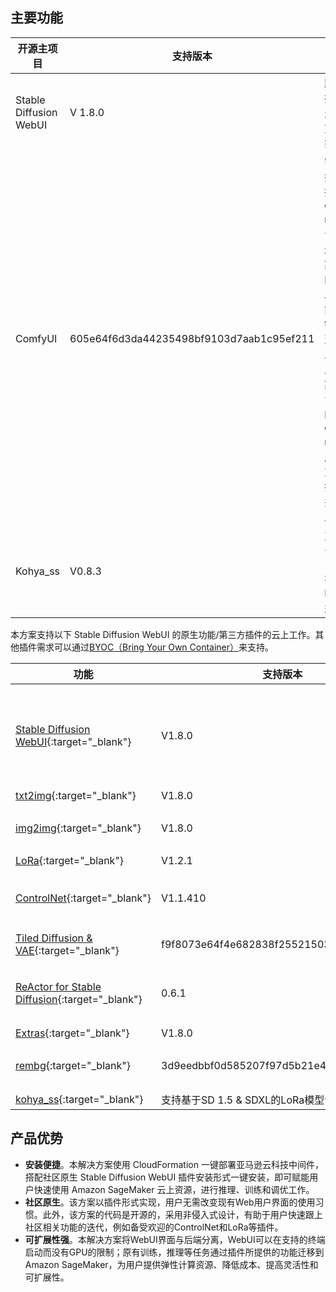 ## 主要功能

| **开源主项目**  | **支持版本** | **贴士**|
| ------------- | ------------- | ------------- |
|Stable Diffusion WebUI| V 1.8.0| 默认支持的原生/第三方插件如下表 |
|ComfyUI| 605e64f6d3da44235498bf9103d7aab1c95ef211| 需要支持云上推理的custom nodes，皆可通过本方案提供的模版发布功能，一键打包至云上。因此本方案无内置支持的custom node，用户可灵活选择安装并打包上传。|
|Kohya_ss|V0.8.3|支持基于SD 1.5 & SDXL的LoRa模型训练|

本方案支持以下 Stable Diffusion WebUI 的原生功能/第三方插件的云上工作。其他插件需求可以通过[BYOC（Bring Your Own Container）](../developer-guide/byoc.md)来支持。

| **功能**             | **支持版本** |  **注释** |
| ------------- | ------------- | ------------- |
| [Stable Diffusion WebUI](https://github.com/AUTOMATIC1111/stable-diffusion-webui){:target="_blank"}  | V1.8.0  | 新增支持LCM进入官方sampler，SDXL-inpaint models等|
| [txt2img](https://github.com/AUTOMATIC1111/stable-diffusion-webui){:target="_blank"}  | V1.8.0  | |
| [img2img](https://github.com/AUTOMATIC1111/stable-diffusion-webui){:target="_blank"}  | V1.8.0  | 支持除batch外的所有功能|
| [LoRa](https://github.com/AUTOMATIC1111/stable-diffusion-webui){:target="_blank"}  | V1.2.1  | |
| [ControlNet](https://github.com/Mikubill/sd-webui-controlnet){:target="_blank"}  | V1.1.410  | 支持SDXL + ControlNet推理 |
| [Tiled Diffusion & VAE](https://github.com/pkuliyi2015/multidiffusion-upscaler-for-automatic1111.git){:target="_blank"}  | f9f8073e64f4e682838f255215039ba7884553bf  | 图片超分插件 |
| [ReActor for Stable Diffusion](https://github.com/Gourieff/sd-webui-reactor){:target="_blank"} | 0.6.1 | 目前效果最好且持续更新的人物换脸插件 |
| [Extras](https://github.com/AUTOMATIC1111/stable-diffusion-webui){:target="_blank"}  | V1.8.0  | API|
| [rembg](https://github.com/AUTOMATIC1111/stable-diffusion-webui-rembg.git){:target="_blank"}  | 3d9eedbbf0d585207f97d5b21e42f32c0042df70  | API方式支持背景移除功能 |
| [kohya_ss](https://github.com/bmaltais/kohya_ss){:target="_blank"}  |  支持基于SD 1.5 & SDXL的LoRa模型训练 |


## 产品优势

* **安装便捷**。本解决方案使用 CloudFormation 一键部署亚马逊云科技中间件，搭配社区原生 Stable Diffusion WebUI 插件安装形式一键安装，即可赋能用户快速使用 Amazon SageMaker 云上资源，进行推理、训练和调优工作。
* **社区原生**。该方案以插件形式实现，用户无需改变现有Web用户界面的使用习惯。此外，该方案的代码是开源的，采用非侵入式设计，有助于用户快速跟上社区相关功能的迭代，例如备受欢迎的ControlNet和LoRa等插件。
* **可扩展性强**。本解决方案将WebUI界面与后端分离，WebUI可以在支持的终端启动而没有GPU的限制；原有训练，推理等任务通过插件所提供的功能迁移到Amazon SageMaker，为用户提供弹性计算资源、降低成本、提高灵活性和可扩展性。
